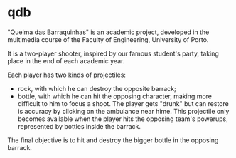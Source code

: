 qdb
===

"Queima das Barraquinhas" is an academic project, developed in the multimedia course of the Faculty of Engineering,
University of Porto.

It is a two-player shooter, inspired by our famous student's party, taking place in the end of each academic year.

Each player has two kinds of projectiles:

- rock, with which he can destroy the opposite barrack;
- bottle, with which he can hit the opposing character, making more difficult to him to focus a shoot. The player gets 
  "drunk" but can restore is accuracy by clicking on the ambulance near hime. This projectile only becomes available 
  when the player hits the opposing team's powerups, represented by bottles inside the barrack.

The final objective is to hit and destroy the bigger bottle in the opposing barrack.
